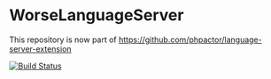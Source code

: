 WorseLanguageServer
====================

This repository is now part of https://github.com/phpactor/language-server-extension

[![Build Status](https://travis-ci.org/phpactor/worse-language-server.svg?branch=master)](https://travis-ci.org/phpactor/worse-language-server)
